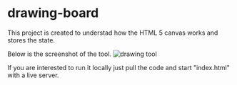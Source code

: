 # drawing-board
This project is created to understad how the HTML 5 canvas works and stores the state. 

Below is the screenshot of the tool. 
![drawing tool](https://user-images.githubusercontent.com/29759906/146952990-4e25abfc-a360-42d9-a2a7-bf0d5490c689.JPG)


If you are interested to run it locally just pull the code and start "index.html" with a live server.
